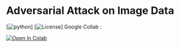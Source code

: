# Adversarial Attack on Image Data

<!-- PROJECT SHIELDS -->
[![python](https://img.shields.io/badge/python-v3.8.8-blue)]
[![License](https://img.shields.io/github/license/ACM40960/project-21200461)]
Google Collab :

<a href="https://colab.research.google.com/drive/1LW_No_8RhMR1EHG_9vBxksWIenLtS8bh?usp=sharing">
  <img src="https://colab.research.google.com/assets/colab-badge.svg" alt="Open In Colab"/>
</a>